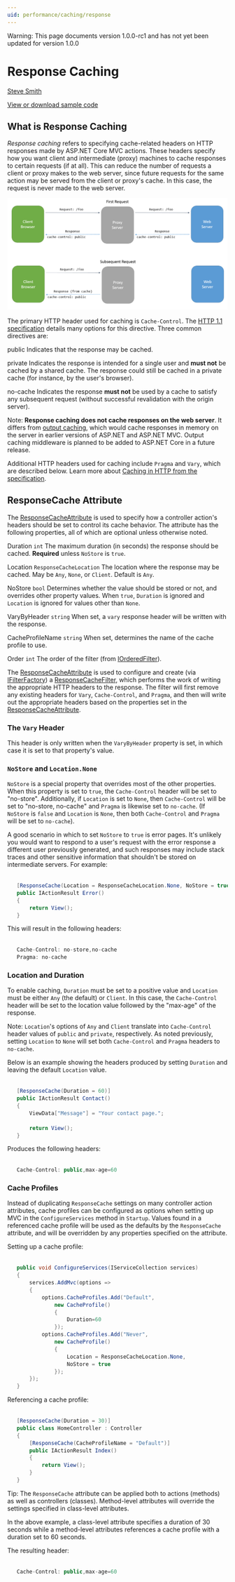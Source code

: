 ```yaml
---
uid: performance/caching/response
---
```

Warning: This page documents version 1.0.0-rc1 and has not yet been updated for version 1.0.0

  # Response Caching

[Steve Smith](http://ardalis.com)

[View or download sample code](https://github.com/aspnet/Docs/tree/master/aspnet/performance/caching/response/sample)

  ## What is Response Caching

*Response caching* refers to specifying cache-related headers on HTTP responses made by ASP.NET Core MVC actions. These headers specify how you want client and intermediate (proxy) machines to cache responses to certain requests (if at all). This can reduce the number of requests a client or proxy makes to the web server, since future requests for the same action may be served from the client or proxy's cache. In this case, the request is never made to the web server.

![image](response/_static/proxy-and-cache.png)

The primary HTTP header used for caching is `Cache-Control`. The [HTTP 1.1 specification](https://tools.ietf.org/html/rfc7234#section-5.2) details many options for this directive. Three common directives are:

public
   Indicates that the response may be cached.

private
   Indicates the response is intended for a single user and **must not** be cached by a shared cache. The response could still be cached in a private cache (for instance, by the user's browser).

no-cache
   Indicates the response **must not** be used by a cache to satisfy any subsequent request (without successful revalidation with the origin server).

Note: **Response caching does not cache responses on the web server**. It differs from [output caching](http://www.asp.net/mvc/overview/older-versions-1/controllers-and-routing/improving-performance-with-output-caching-cs), which would cache responses in memory on the server in earlier versions of ASP.NET and ASP.NET MVC. Output caching middleware is planned to be added to ASP.NET Core in a future release.

Additional HTTP headers used for caching include `Pragma` and `Vary`, which are described below. Learn more about [Caching in HTTP from the specification](https://tools.ietf.org/html/rfc7234#section-3).

  ## ResponseCache Attribute

The [ResponseCacheAttribute](https://docs.asp.net/projects/api/en/latest/autoapi/Microsoft/AspNetCore/Mvc/ResponseCacheAttribute/index.html) is used to specify how a controller action's headers should be set to control its cache behavior. The attribute has the following properties, all of which are optional unless otherwise noted.

Duration `int`
   The maximum duration (in seconds) the response should be cached. **Required** unless `NoStore` is `true`.

Location `ResponseCacheLocation`
   The location where the response may be cached. May be `Any`, `None`, or `Client`. Default is `Any`.

NoStore `bool`
   Determines whether the value should be stored or not, and overrides other property values. When `true`, `Duration` is ignored and `Location` is ignored for values other than `None`.

VaryByHeader `string`
   When set, a `vary` response header will be written with the response.

CacheProfileName `string`
   When set, determines the name of the cache profile to use.

Order `int`
   The order of the filter (from [IOrderedFilter](https://docs.asp.net/projects/api/en/latest/autoapi/Microsoft/AspNetCore/Mvc/Filters/IOrderedFilter/index.html)).

The [ResponseCacheAttribute](https://docs.asp.net/projects/api/en/latest/autoapi/Microsoft/AspNetCore/Mvc/ResponseCacheAttribute/index.html) is used to configure and create (via [IFilterFactory](https://docs.asp.net/projects/api/en/latest/autoapi/Microsoft/AspNetCore/Mvc/Filters/IFilterFactory/index.html)) a [ResponseCacheFilter](https://docs.asp.net/projects/api/en/latest/autoapi/Microsoft/AspNetCore/Mvc/Filters/ResponseCacheFilter/index.html), which performs the work of writing the appropriate HTTP headers to the response. The filter will first remove any existing headers for `Vary`, `Cache-Control`, and `Pragma`, and then will write out the appropriate headers based on the properties set in the [ResponseCacheAttribute](https://docs.asp.net/projects/api/en/latest/autoapi/Microsoft/AspNetCore/Mvc/ResponseCacheAttribute/index.html).

  ### The `Vary` Header

This header is only written when the `VaryByHeader` property is set, in which case it is set to that property's value.

  ### `NoStore` and `Location.None`

`NoStore` is a special property that overrides most of the other properties. When this property is set to `true`, the `Cache-Control` header will be set to "no-store". Additionally, if `Location` is set to `None`, then `Cache-Control` will be set to "no-store, no-cache" and `Pragma` is likewise set to `no-cache`. (If `NoStore` is `false` and `Location` is `None`, then both `Cache-Control` and `Pragma` will be set to `no-cache`).

A good scenario in which to set `NoStore` to `true` is error pages. It's unlikely you would want to respond to a user's request with the error response a different user previously generated, and such responses may include stack traces and other sensitive information that shouldn't be stored on intermediate servers. For example:

<!-- literal_block {"xml:space": "preserve", "backrefs": [], "source": "/Users/shirhatti/docs/Docs/aspnet/performance/caching/response/sample/src/ResponseCacheSample/Controllers/HomeController.cs", "ids": [], "dupnames": [], "names": [], "classes": [], "linenos": false, "language": "c#", "highlight_args": {"hl_lines": [1], "linenostart": 1}} -->

````c#

   [ResponseCache(Location = ResponseCacheLocation.None, NoStore = true)]
   public IActionResult Error()
   {
       return View();
   }

   ````

This will result in the following headers:

<!-- literal_block {"backrefs": [], "ids": [], "dupnames": [], "linenos": false, "names": [], "classes": [], "xml:space": "preserve", "language": "javascript", "highlight_args": {}} -->

````javascript

   Cache-Control: no-store,no-cache
   Pragma: no-cache
   ````

  ### Location and Duration

To enable caching, `Duration` must be set to a positive value and `Location` must be either `Any` (the default) or `Client`. In this case, the `Cache-Control` header will be set to the location value followed by the "max-age" of the response.

Note: `Location`'s options of `Any` and `Client` translate into `Cache-Control` header values of `public` and `private`, respectively. As noted previously, setting `Location` to `None` will set both `Cache-Control` and `Pragma` headers to `no-cache`.

Below is an example showing the headers produced by setting `Duration` and leaving the default `Location` value.

<!-- literal_block {"xml:space": "preserve", "backrefs": [], "source": "/Users/shirhatti/docs/Docs/aspnet/performance/caching/response/sample/src/ResponseCacheSample/Controllers/HomeController.cs", "ids": [], "dupnames": [], "names": [], "classes": [], "linenos": false, "language": "c#", "highlight_args": {"hl_lines": [1], "linenostart": 1}} -->

````c#

   [ResponseCache(Duration = 60)]
   public IActionResult Contact()
   {
       ViewData["Message"] = "Your contact page.";

       return View();
   }

   ````

Produces the following headers:

<!-- literal_block {"backrefs": [], "ids": [], "dupnames": [], "linenos": false, "names": [], "classes": [], "xml:space": "preserve", "language": "javascript", "highlight_args": {}} -->

````javascript

   Cache-Control: public,max-age=60
   ````

  ### Cache Profiles

Instead of duplicating `ResponseCache` settings on many controller action attributes, cache profiles can be configured as options when setting up MVC in the `ConfigureServices` method in `Startup`. Values found in a referenced cache profile will be used as the defaults by the `ResponseCache` attribute, and will be overridden by any properties specified on the attribute.

Setting up a cache profile:

<!-- literal_block {"xml:space": "preserve", "backrefs": [], "source": "/Users/shirhatti/docs/Docs/aspnet/performance/caching/response/sample/src/ResponseCacheSample/Startup.cs", "ids": [], "dupnames": [], "names": [], "classes": [], "linenos": false, "language": "c#", "highlight_args": {"hl_lines": [5, 6, 7, 8, 9, 10, 11, 12, 13, 14, 15], "linenostart": 1}} -->

````c#

   public void ConfigureServices(IServiceCollection services)
   {
       services.AddMvc(options =>
       {
           options.CacheProfiles.Add("Default", 
               new CacheProfile()
               {
                   Duration=60
               });
           options.CacheProfiles.Add("Never",
               new CacheProfile()
               {
                   Location = ResponseCacheLocation.None,
                   NoStore = true
               });
       });
   }


   ````

Referencing a cache profile:

<!-- literal_block {"xml:space": "preserve", "backrefs": [], "source": "/Users/shirhatti/docs/Docs/aspnet/performance/caching/response/sample/src/ResponseCacheSample/Controllers/HomeController.cs", "ids": [], "dupnames": [], "names": [], "classes": [], "linenos": false, "language": "c#", "highlight_args": {"hl_lines": [1, 4], "linenostart": 1}} -->

````c#

   [ResponseCache(Duration = 30)]
   public class HomeController : Controller
   {
       [ResponseCache(CacheProfileName = "Default")]
       public IActionResult Index()
       {
           return View();
       }
   }

   ````

Tip: The `ResponseCache` attribute can be applied both to actions (methods) as well as controllers (classes). Method-level attributes will override the settings specified in class-level attributes.

In the above example, a class-level attribute specifies a duration of 30 seconds while a method-level attributes references a cache profile with a duration set to 60 seconds.

The resulting header:

<!-- literal_block {"backrefs": [], "ids": [], "dupnames": [], "linenos": false, "names": [], "classes": [], "xml:space": "preserve", "language": "javascript", "highlight_args": {}} -->

````javascript

   Cache-Control: public,max-age=60
   ````

